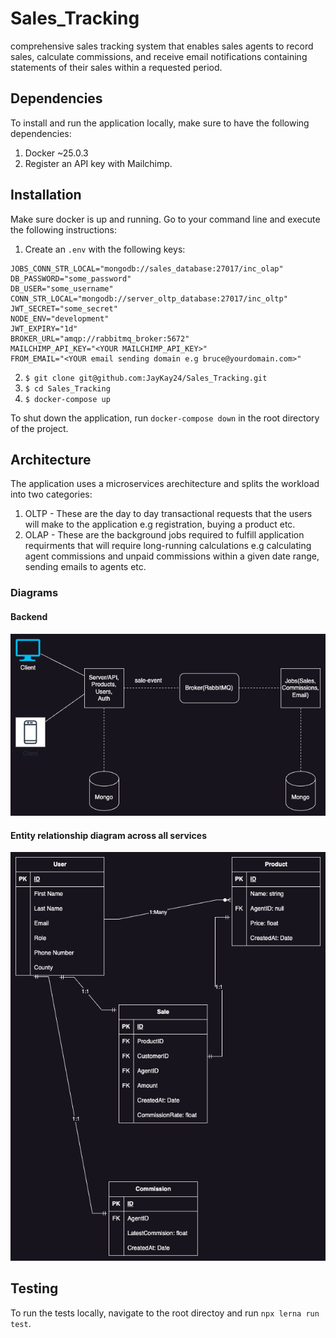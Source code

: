 # Sales_Tracking
comprehensive sales tracking system that enables sales agents to record sales, calculate commissions, and receive email notifications containing statements of their sales within a requested period.

## Dependencies
To install and run the application locally, make sure to have the following dependencies:

1. Docker ~25.0.3
2. Register an API key with Mailchimp.

## Installation

Make sure docker is up and running. Go to your command line and execute the following instructions:
1. Create an `.env` with the following keys:
  ```
  JOBS_CONN_STR_LOCAL="mongodb://sales_database:27017/inc_olap"
  DB_PASSWORD="some_password"
  DB_USER="some_username"
  CONN_STR_LOCAL="mongodb://server_oltp_database:27017/inc_oltp"
  JWT_SECRET="some_secret"
  NODE_ENV="development"
  JWT_EXPIRY="1d"
  BROKER_URL="amqp://rabbitmq_broker:5672"
  MAILCHIMP_API_KEY="<YOUR MAILCHIMP_API_KEY>"
  FROM_EMAIL="<YOUR email sending domain e.g bruce@yourdomain.com>"
  ```
2. `$ git clone git@github.com:JayKay24/Sales_Tracking.git`
3. `$ cd Sales_Tracking`
4. `$ docker-compose up`

To shut down the application, run `docker-compose down` in the root directory of the project.

## Architecture

The application uses a microservices arechitecture and splits the workload into two categories:

1. OLTP - These are the day to day transactional requests that the users will make to the application e.g registration, buying a product etc.
2. OLAP - These are the background jobs required to fulfill application requirments that will require long-running calculations e.g calculating agent
  commissions and unpaid commissions within a given date range, sending emails to agents etc.

### Diagrams
#### Backend
![Backend](./docs/diagrams/backend_architecture.png)

#### Entity relationship diagram across all services
![ER](./docs/diagrams/ER_diagram.png)

## Testing
To run the tests locally, navigate to the root directoy and run `npx lerna run test`.